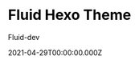 ---
title: Fluid Hexo Theme
github: https://github.com/fluid-dev/hexo-theme-fluid
demo: https://hexo.fluid-dev.com/
license: MIT
author: Fluid-dev
author_link: ''
author_twitter: ''
date: 2021-04-29T00:00:00.000Z
ssg:
  - Hexo
cms: null
css: null
category: null
description: An elegant Material-Design theme for Hexo.
draft: true
publish_date: '2018-10-14T15:26:24Z'
update_date: '2022-12-13T13:12:48Z'
github_star: 5291
github_fork: 1005
---